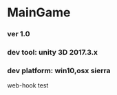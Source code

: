 # MainGame
### ver 1.0
### dev tool: unity 3D 2017.3.x
### dev platform: win10,osx sierra
web-hook test
